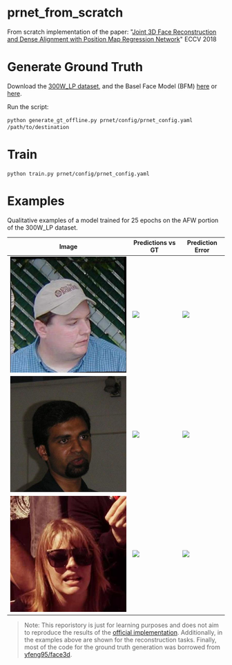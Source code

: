 # prnet_from_scratch
From scratch implementation of the paper: "[Joint 3D Face Reconstruction and Dense Alignment with Position Map Regression Network](https://arxiv.org/abs/1803.07835)" ECCV 2018

# Generate Ground Truth
Download the [300W_LP dataset](http://www.cbsr.ia.ac.cn/users/xiangyuzhu/projects/3DDFA/main.htm), and the Basel Face Model (BFM) [here](https://faces.dmi.unibas.ch/bfm/index.php?nav=1-1-0&id=details) or [here](https://github.com/yfeng95/face3d/issues/95). 

Run the script:
```
python generate_gt_offline.py prnet/config/prnet_config.yaml /path/to/destination
```

# Train
```
python train.py prnet/config/prnet_config.yaml
```

# Examples
Qualitative examples of a model trained for 25 epochs on the AFW portion of the 300W_LP dataset.

| Image                                   | Predictions vs GT           | Prediction Error          |
| --------------------------------------- | --------------------------- | ------------------------- |
| ![](assets/001/AFW_1814664578_2_3.jpg)  | ![](assets/001/pred_gt.gif) | ![](assets/001/error.gif) |
| ![](assets/002/AFW_5452623_1_0.jpg)     | ![](assets/002/pred_gt.gif) | ![](assets/002/error.gif) |
| ![](assets/003/AFW_4538917191_11_0.jpg) | ![](assets/003/pred_gt.gif) | ![](assets/003/error.gif) |


> Note: This reporistory is just for learning purposes and does not aim to reproduce the results of the [official implementation](https://github.com/yfeng95/PRNet). Additionally, in the examples above are shown for the reconstruction tasks. Finally, most of the code for the ground truth generation was borrowed from [yfeng95/face3d](https://github.com/yfeng95/face3d).
